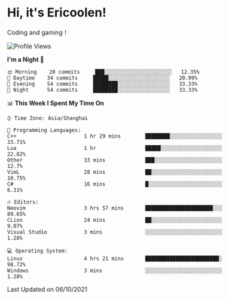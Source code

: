 # Hi, it's Ericoolen!
Coding and gaming！

<!--START_SECTION:waka-->
![Profile Views](http://img.shields.io/badge/Profile%20Views-18-blue)

**I'm a Night 🦉** 

```text
🌞 Morning    20 commits     ███░░░░░░░░░░░░░░░░░░░░░░   12.35% 
🌆 Daytime    34 commits     █████░░░░░░░░░░░░░░░░░░░░   20.99% 
🌃 Evening    54 commits     ████████░░░░░░░░░░░░░░░░░   33.33% 
🌙 Night      54 commits     ████████░░░░░░░░░░░░░░░░░   33.33%

```


📊 **This Week I Spent My Time On** 

```text
⌚︎ Time Zone: Asia/Shanghai

💬 Programming Languages: 
C++                      1 hr 29 mins        ████████░░░░░░░░░░░░░░░░░   33.71% 
Lua                      1 hr                █████░░░░░░░░░░░░░░░░░░░░   22.82% 
Other                    33 mins             ███░░░░░░░░░░░░░░░░░░░░░░   12.7% 
VimL                     28 mins             ██░░░░░░░░░░░░░░░░░░░░░░░   10.75% 
C#                       16 mins             █░░░░░░░░░░░░░░░░░░░░░░░░   6.31%

🔥 Editors: 
Neovim                   3 hrs 57 mins       ██████████████████████░░░   89.65% 
CLion                    24 mins             ██░░░░░░░░░░░░░░░░░░░░░░░   9.07% 
Visual Studio            3 mins              ░░░░░░░░░░░░░░░░░░░░░░░░░   1.28%

💻 Operating System: 
Linux                    4 hrs 21 mins       ████████████████████████░   98.72% 
Windows                  3 mins              ░░░░░░░░░░░░░░░░░░░░░░░░░   1.28%

```


 Last Updated on 06/10/2021
<!--END_SECTION:waka-->

